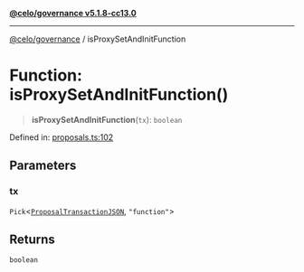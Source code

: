 [**@celo/governance v5.1.8-cc13.0**](../README.md)

***

[@celo/governance](../README.md) / isProxySetAndInitFunction

# Function: isProxySetAndInitFunction()

> **isProxySetAndInitFunction**(`tx`): `boolean`

Defined in: [proposals.ts:102](https://github.com/celo-org/developer-tooling/blob/master/packages/sdk/governance/src/proposals.ts#L102)

## Parameters

### tx

`Pick`\<[`ProposalTransactionJSON`](../interfaces/ProposalTransactionJSON.md), `"function"`\>

## Returns

`boolean`
